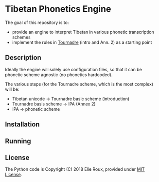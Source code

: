 # Tibetan Phonetics Engine

The goal of this repository is to:
- provide an engine to interpret Tibetan in various phonetic transcription schemes
- implement the rules in [Tournadre](http://www.worldcat.org/oclc/916715611) (intro and Ann. 2) as a starting point

## Description

Ideally the engine will solely use configuration files, so that it can be phonetic scheme agnostic (no phonetics hardcoded).

The various steps (for the Tournadre scheme, which is the most complex) will be:
- Tibetan unicode -> Tournadre basic scheme (introduction)
- Tournadre basis scheme -> IPA (Annex 2)
- IPA -> phonetic scheme

## Installation

## Running

## License

The Python code is Copyright (C) 2018 Elie Roux, provided under [MIT License]().